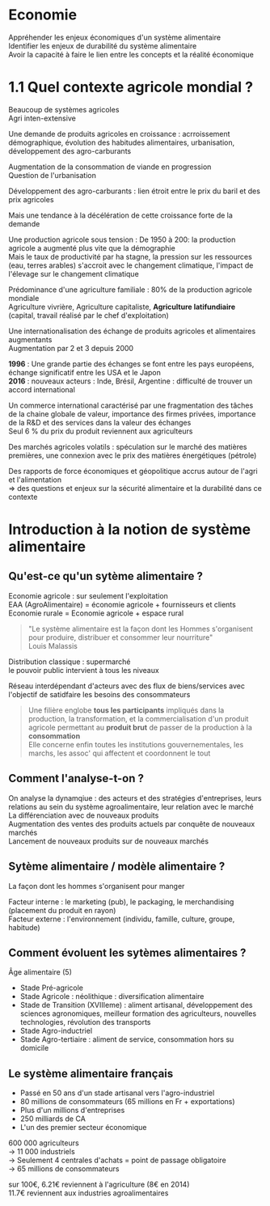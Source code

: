 # Economie

Appréhender les enjeux économiques d'un système alimentaire  
Identifier les enjeux de durabilité du système alimentaire  
Avoir la capacité à faire le lien entre les concepts et la réalité économique  

# 1.1 Quel contexte agricole mondial ?  


Beaucoup de systèmes agricoles  
Agri inten-extensive  

Une demande de produits agricoles en croissance : acrroissement démographique, évolution des habitudes alimentaires, urbanisation, développement des agro-carburants  

Augmentation de la consommation de viande en progression  
Question de l'urbanisation  

Développement des agro-carburants : lien étroit entre le prix du baril et des prix agricoles  

Mais une tendance à la décélération de cette croissance forte de la demande  

Une production agricole sous tension : De 1950 à 200: la production agricole a augmenté plus vite que la démographie  
Mais le taux de productivité par ha stagne, la pression sur les ressources (eau, terres arables) s'accroit avec le changement climatique, l'impact de l'élevage sur le changement climatique  


Prédominance d'une agriculture familiale : 80% de la production agricole mondiale  
Agriculture vivrière, Agriculture capitaliste, **Agriculture latifundiaire** (capital, travail réalisé par le chef d'exploitation)  


Une internationalisation des échange de produits agricoles et alimentaires augmentants  
Augmentation par 2 et 3 depuis 2000  

**1996** : Une grande partie des échanges se font entre les pays européens, échange significatif entre les USA et le Japon  
**2016** : nouveaux acteurs : Inde, Brésil, Argentine : difficulté de trouver un accord international  

Un commerce international caractérisé par une fragmentation des tâches de la chaine globale de valeur, importance des firmes privées, importance de la R&D et des services dans la valeur des échanges  
Seul 6 % du prix du produit reviennent aux agriculteurs  

Des marchés agricoles volatils : spéculation sur le marché des matières premières, une connexion avec le prix des matières énergétiques (pétrole)  

Des rapports de force économiques et géopolitique accrus autour de l'agri et l'alimentation  
=> des questions et enjeux sur la sécurité alimentaire et la durabilité dans ce contexte  


# Introduction à la notion de système alimentaire  

## Qu'est-ce qu'un sytème alimentaire ?  

Economie agricole : sur seulement l'exploitation  
EAA (AgroAlimentaire) = économie agricole + fournisseurs et clients  
Economie rurale = Economie agricole + espace rural  

> "Le système alimentaire est la façon dont les Hommes s'organisent pour produire, distribuer et consommer leur nourriture"  
Louis Malassis  

Distribution classique : supermarché  
le pouvoir public intervient à tous les niveaux  

Réseau interdépendant d'acteurs avec des flux de biens/services avec l'objectif de satidfaire les besoins des consommateurs  

> Une filière englobe **tous les participants** impliqués dans la production, la transformation, et la commercialisation d'un produit agricole permettant au **produit brut** de passer de la production à la **consommation**   
Elle concerne enfin toutes les institutions gouvernementales, les marchs, les assoc' qui affectent et coordonnent le tout  

## Comment l'analyse-t-on ?  

On analyse la dynamqiue : des acteurs et des stratégies d'entreprises, leurs relations au sein du système agroalimentaire, leur relation avec le marché  
La différenciation avec de nouveaux produits  
Augmentation des ventes des produits actuels par conquête de nouveaux marchés  
Lancement de nouveaux produits sur de nouveaux marchés  

## Sytème alimentaire / modèle alimentaire ?  

La façon dont les hommes s'organisent pour manger  

Facteur interne : le marketing (pub), le packaging, le merchandising (placement du produit en rayon)  
Facteur externe : l'environnement (individu, famille, culture, groupe, habitude)  

## Comment évoluent les sytèmes alimentaires ?  

Âge alimentaire (5)  

- Stade Pré-agricole  
- Stade Agricole : néolithique : diversification alimentaire  
- Stade de Transition (XVIIIeme) : aliment artisanal, développement des sciences agronomiques, meilleur formation des agriculteurs, nouvelles technologies, révolution des transports  
- Stade Agro-inductriel  
- Stade Agro-tertiaire : aliment de service, consommation hors su domicile  

## Le système alimentaire français  

- Passé en 50 ans d'un stade artisanal vers l'agro-industriel  
- 80 millions de consommateurs (65 millions en Fr + exportations)  
- Plus d'un millions d'entreprises  
- 250 milliards de CA  
- L'un des premier secteur économique  

600 000 agriculteurs  
-> 11 000 industriels  
-> Seulement 4 centrales d'achats = point de passage obligatoire  
-> 65 millions de consommateurs  

sur 100€, 6.21€ reviennent à l'agriculture (8€ en 2014)  
11.7€ reviennent aux industries agroalimentaires  
